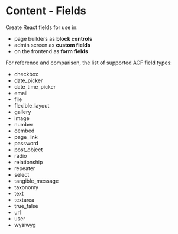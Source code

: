 # Content - Fields

Create React fields for use in:

- page builders as **block controls**
- admin screen as **custom fields**
- on the frontend as **form fields**

For reference and comparison, the list of supported ACF field types:

- checkbox
- date_picker
- date_time_picker
- email
- file
- flexible_layout
- gallery
- image
- number
- oembed
- page_link
- password
- post_object
- radio
- relationship
- repeater
- select
- tangible_message
- taxonomy
- text
- textarea
- true_false
- url
- user
- wysiwyg


